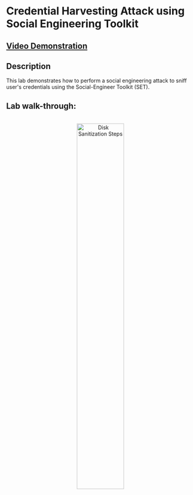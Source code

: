 <h1>Credential Harvesting Attack using Social Engineering Toolkit</h1>

 ## [Video Demonstration](https://drive.google.com/file/d/1ZJCIsOS1hU62NY_hVw_QIiRUx6AN4ET5/view?usp=drive_link)

<h2>Description</h2>
This lab demonstrates how to perform a social engineering attack to sniff user's credentials using the Social-Engineer Toolkit (SET).
<br />

<h2>Lab walk-through:</h2>

<p align="center">
<br/>
<img src="https://i.imgur.com/hhuqIjF.png" height="50%" width="50%" alt="Disk Sanitization Steps"/>
<br />
<br />
